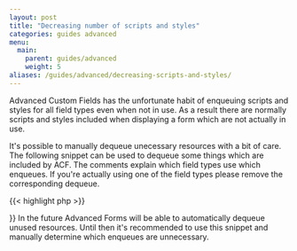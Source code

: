 ```yaml
---
layout: post
title: "Decreasing number of scripts and styles"
categories: guides advanced
menu:
  main:
    parent: guides/advanced
    weight: 5
aliases: /guides/advanced/decreasing-scripts-and-styles/
---
```


Advanced Custom Fields has the unfortunate habit of enqueuing scripts and styles for all field types even when not in use. As a result there are normally scripts and styles included when displaying a form which are not actually in use.

It's possible to manually dequeue unecessary resources with a bit of care. The following snippet can be used to dequeue some things which are included by ACF. The comments explain which field types use which enqueues. If you're actually using one of the field types please remove the corresponding dequeue.

{{< highlight php >}}
<?php

function form_remove_enqueues() {
  // Stylized select (including user and post fields)
  wp_dequeue_script( 'select2' );
  wp_dequeue_style( 'select2' );

  // Date picker
  wp_dequeue_script( 'jquery-ui-datepicker' );
  wp_dequeue_style( 'acf-datepicker' );

  // Date and time picker
  wp_dequeue_script( 'acf-timepicker' );
  wp_dequeue_style( 'acf-timepicker' );

  // Color picker
  wp_dequeue_script( 'wp-color-picker' );
  wp_dequeue_style( 'wp-color-picker' );
}
add_action( 'af/form/enqueue/key=FORM_KEY', 'form_remove_enqueues' );

{{< / highlight >}}

In the future Advanced Forms will be able to automatically dequeue unused resources. Until then it's recommended to use this snippet and manually determine which enqueues are unnecessary.